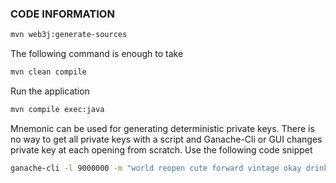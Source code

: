 ### CODE INFORMATION

```bash
mvn web3j:generate-sources
```

The following command is enough to take

```bash
mvn clean compile
```

Run the application

```bash
mvn compile exec:java
```

Mnemonic can be used for generating deterministic private keys. There is no way to get all private keys with a script and Ganache-Cli or GUI changes private key at each opening from scratch. Use the following code snippet

```bash
ganache-cli -l 9000000 -m "world reopen cute forward vintage okay drink margin piano buffalo autumn awful"
```
